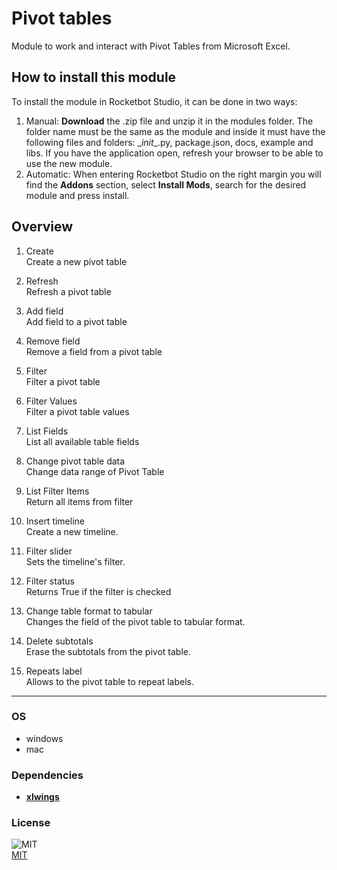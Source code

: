 



# Pivot tables
  
Module to work and interact with Pivot Tables from Microsoft Excel.

## How to install this module
  
To install the module in Rocketbot Studio, it can be done in two ways:
1. Manual: __Download__ the .zip file and unzip it in the modules folder. The folder name must be the same as the module and inside it must have the following files and folders: \__init__.py, package.json, docs, example and libs. If you have the application open, refresh your browser to be able to use the new module.
2. Automatic: When entering Rocketbot Studio on the right margin you will find the **Addons** section, select **Install Mods**, search for the desired module and press install.



## Overview


1. Create  
Create a new pivot table

2. Refresh  
Refresh a pivot table

3. Add field  
Add field to a pivot table

4. Remove field  
Remove a field from a pivot table

5. Filter  
Filter a pivot table

6. Filter Values  
Filter a pivot table values

7. List Fields  
List all available table fields

8. Change pivot table data  
Change data range of Pivot Table

9. List Filter Items   
Return all items from filter

10. Insert timeline  
Create a new timeline.

11. Filter slider  
Sets the timeline's filter.

12. Filter status  
Returns True if the filter is checked

13. Change table format to tabular  
Changes the field of the pivot table to tabular format.

14. Delete subtotals  
Erase the subtotals from the pivot table.

15. Repeats label  
Allows to the pivot table to repeat labels.  




----
### OS

- windows
- mac

### Dependencies
- [**xlwings**](https://pypi.org/project/xlwings/)
### License
  
![MIT](https://camo.githubusercontent.com/107590fac8cbd65071396bb4d04040f76cde5bde/687474703a2f2f696d672e736869656c64732e696f2f3a6c6963656e73652d6d69742d626c75652e7376673f7374796c653d666c61742d737175617265)  
[MIT](http://opensource.org/licenses/mit-license.ph)